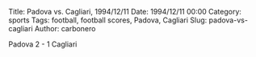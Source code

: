 Title: Padova vs. Cagliari, 1994/12/11
Date: 1994/12/11 00:00
Category: sports
Tags: football, football scores, Padova, Cagliari
Slug: padova-vs-cagliari
Author: carbonero


Padova 2 - 1 Cagliari

